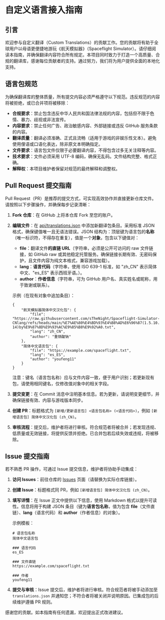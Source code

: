 # 自定义语言接入指南

## 引言

欢迎参与自定义翻译（Custom Translations）的贡献工作。您的贡献将有助于全球用户以母语更便捷地游玩《航天模拟器》（Spaceflight Simulator）。请仔细阅读本指南，并确保翻译内容符合所有规定。本项目同时致力于打造一个高质量、合规的翻译库，感谢每位贡献者的支持。通过努力，我们将为用户提供全面的本地化支持。

## 语言包规范

为确保翻译库的整体质量，所有提交内容必须严格遵守以下规范。违反规范的内容将被拒绝，或已合并项将被移除：

- **合规要求**：禁止包含违反中华人民共和国法律法规的内容，包括但不限于色情、暴力、歧视或非法宣传。
- **内容要求**：禁止任何广告、政治敏感内容、外部链接或违反 GitHub 服务条款的内容。
- **翻译质量**：翻译必须准确、正式且流畅（适用于游戏的非娱乐性文本）。避免使用俚语或口语化表达，除非原文本明确指定。
- **文件要求**：语言包文件仅限于必要翻译内容，不得包含过多无关注释等内容。
- **技术要求**：文件必须采用 UTF-8 编码，确保无乱码。文件结构完整、格式正确。
- **解释权**：本项目维护者保留对规范的最终解释和调整权。

## Pull Request 提交指南

Pull Request（PR）是推荐的提交方式，可实现高效协作并直接更新仓库文件。请按照以下步骤操作，并确保每步记录清晰：

1. **Fork 仓库**：在 GitHub 上将本仓库 Fork 至您的账户。
2. **编辑文件**：在 [api/translations.json](api/translations.json) 中添加新翻译包条目。采用标准 JSON 格式，确保键值唯一且无语法错误。JSON 结构为：顶层键为语言包的**名称**（唯一标识符，不得存在重复），值是一个**对象**，包含以下键值对：
   - **file**：翻译文件**的直链 URL**（字符串，必须是公开可访问的 raw 文件链接，如 GitHub raw 或其他稳定托管服务。确保链接长期有效、无密码保护，且文件内容为纯文本格式，兼容游戏加载）。
   - **lang**：**语言代码**（字符串，使用 ISO 639-1 标准，如 "zh_CN" 表示简体中文、"es_ES" 表示西班牙语。）。
   - **author**：**作者信息**（字符串，可为 GitHub 用户名、真实姓名或昵称，用于致谢或联系）。
   
   示例（在现有对象中追加条目）：
   ```json:disable-run
   {
       "航天模拟器简体中文汉化包": {
           "file": "https://raw.githubusercontent.com/sTheNight/Spaceflight-Simulator-CNlang/refs/heads/main/%E7%AE%80%E4%BD%93%E4%B8%AD%E6%96%87(1.5.10.6-14)by%E9%87%8D%E9%93%AC%E9%85%B8%E9%92%A0.txt",
           "lang": "zh_CN",
           "author": "重铬酸钠"
       },
       "简体中文语言包": {
           "file": "https://example.com/spaceflight.txt",
           "lang": "es_ES",
           "author": "youfeng11"
       }
   }
   ```
   注意：键名（语言包名称）应与文件内容一致，便于用户识别；若更新现有包，请使用相同键名，仅修改值对象中的相关字段。
3. **提交变更**：在 Commit 消息中注明基本信息。若为更新，请说明变更细节，并确保链接有效、内容与游戏版本同步。
4. **创建 PR**：标题格式为 `[新增/更新语言包] <语言包名称> (<语言代码>)`，例如 `[新增语言包] 简体中文汉化包 (zh_CN)`。
5. **审核流程**：提交后，维护者将进行审核。符合规范者将被合并；若发现违规、低质量或无效链接，将提供反馈并拒绝。已合并包若后续失效或违规，将被移除。

## Issue 提交指南

若不熟悉 PR 操作，可通过 Issue 提交信息，维护者将协助手动集成：

1. **访问 Issues**：前往仓库的 [Issues](https://github.com/youfeng11/SFS-CustomTranslations-Installer/issues) 页面（请替换为实际仓库链接）。
2. **创建 Issue**：标题格式同 PR，例如 `[新增语言包] 简体中文汉化包 (zh_CN)`。
3. **填写详情**：在 Issue 正文中提供以下信息，使用 Markdown 格式以提升可读性。信息将用于构建 JSON 条目（键为**语言包名称**，值为包含 **file**（文件直链）、**lang**（语言代码）和 **author**（作者信息）的对象）。
   
   示例模板：
   ```
   # 语言包名称
   简体中文语言包
   
   ### 语言代码
   es_ES
   
   ### 文件直链
   https://example.com/spaceflight.txt
   
   ### 作者
   youfeng11
   ```
4. **提交与审核**：Issue 提交后，维护者将进行审核。符合规范者将被手动添加至 `translations.json` 并通知您；不符合者将被关闭并说明原因。已集成包的后续维护遵循 PR 规则。

感谢您的贡献。如本指南有任何遗漏，欢迎提出正式改进建议。
